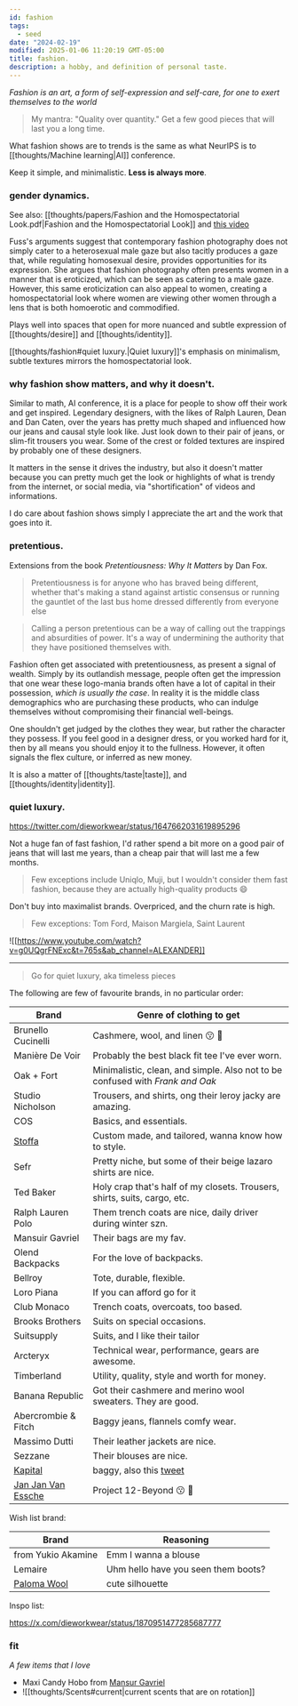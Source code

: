 ```yaml
---
id: fashion
tags:
  - seed
date: "2024-02-19"
modified: 2025-01-06 11:20:19 GMT-05:00
title: fashion.
description: a hobby, and definition of personal taste.
---
```


_Fashion is an art, a form of self-expression and self-care, for one to exert themselves to the world_

> My mantra: "Quality over quantity." Get a few good pieces that will last you a long time.

What fashion shows are to trends is the same as what NeurIPS is to [[thoughts/Machine learning|AI]] conference.

Keep it simple, and minimalistic. **Less is always more**.

### gender dynamics.

See also: [[thoughts/papers/Fashion and the Homospectatorial Look.pdf|Fashion and the Homospectatorial Look]] and [this video](https://www.youtube.com/watch?v=DA2PqBAyGqI&t=454s&ab_channel=oliSUNvia)

Fuss's arguments suggest that contemporary fashion photography does not simply cater to a heterosexual male gaze but also tacitly produces a gaze that, while regulating homosexual desire, provides opportunities for its expression. She argues that fashion photography often presents women in a manner that is eroticized, which can be seen as catering to a male gaze. However, this same eroticization can also appeal to women, creating a homospectatorial look where women are viewing other women through a lens that is both homoerotic and commodified.

Plays well into spaces that open for more nuanced and subtle expression of [[thoughts/desire]] and [[thoughts/identity]].

[[thoughts/fashion#quiet luxury.|Quiet luxury]]'s emphasis on minimalism, subtle textures mirrors the homospectatorial look.

### why fashion show matters, and why it doesn't.

Similar to math, AI conference, it is a place for people to show off their work and get inspired. Legendary designers, with the likes of Ralph Lauren, Dean and Dan Caten, over the years has pretty much shaped and influenced how our jeans and causal style look like. Just look down to their pair of jeans, or slim-fit trousers you wear. Some of the crest or folded textures are inspired by probably one of these designers.

It matters in the sense it drives the industry, but also it doesn't matter because you can pretty much get the look or highlights of what is trendy from the internet, or social media, via "shortification" of videos and informations.

I do care about fashion shows simply I appreciate the art and the work that goes into it.

### pretentious.

Extensions from the book _Pretentiousness: Why It Matters_ by Dan Fox.

> Pretentiousness is for anyone who has braved being different, whether that's making a stand against artistic consensus or running the gauntlet of the last bus home dressed differently from everyone else

> Calling a person pretentious can be a way of calling out the trappings and absurdities of power. It's a way of undermining the authority that they have positioned themselves with.

Fashion often get associated with pretentiousness, as present a signal of wealth. Simply by its outlandish message, people often get the impression that one wear these logo-mania brands often have a lot of capital in their possession, _which is usually the case_. In reality it is the middle class demographics who are purchasing these products, who can indulge themselves without compromising their financial well-beings.

One shouldn't get judged by the clothes they wear, but rather the character they possess. If you feel good in a designer dress, or you worked hard for it, then by all means you should enjoy it to the fullness. However, it often signals the flex culture, or inferred as new money.

It is also a matter of [[thoughts/taste|taste]], and [[thoughts/identity|identity]].

### quiet luxury.

https://twitter.com/dieworkwear/status/1647662031619895296

Not a huge fan of fast fashion, I'd rather spend a bit more on a good pair of jeans that will last me years, than a cheap pair that will last me a few months.

> Few exceptions include Uniqlo, Muji, but I wouldn't consider them fast fashion, because they are actually high-quality products 😄

Don't buy into maximalist brands. Overpriced, and the churn rate is high.

> Few exceptions: Tom Ford, Maison Margiela, Saint Laurent

![[https://www.youtube.com/watch?v=g0UQgrFNExc&t=765s&ab_channel=ALEXANDER]]

---

> Go for quiet luxury, aka timeless pieces

The following are few of favourite brands, in no particular order:

| Brand                                                  | Genre of clothing to get                                                       |
| ------------------------------------------------------ | ------------------------------------------------------------------------------ |
| Brunello Cucinelli                                     | Cashmere, wool, and linen :kissing: :pinched_fingers:                          |
| Manière De Voir                                        | Probably the best black fit tee I've ever worn.                                |
| Oak + Fort                                             | Minimalistic, clean, and simple. Also not to be confused with _Frank and Oak_  |
| Studio Nicholson                                       | Trousers, and shirts, ong their leroy jacky are amazing.                       |
| COS                                                    | Basics, and essentials.                                                        |
| [Stoffa](https://stoffa.co/pages/store)                | Custom made, and tailored, wanna know how to style.                            |
| Sefr                                                   | Pretty niche, but some of their beige lazaro shirts are nice.                  |
| Ted Baker                                              | Holy crap that's half of my closets. Trousers, shirts, suits, cargo, etc.      |
| Ralph Lauren Polo                                      | Them trench coats are nice, daily driver during winter szn.                    |
| Mansuir Gavriel                                        | Their bags are my fav.                                                         |
| Olend Backpacks                                        | For the love of backpacks.                                                     |
| Bellroy                                                | Tote, durable, flexible.                                                       |
| Loro Piana                                             | If you can afford go for it                                                    |
| Club Monaco                                            | Trench coats, overcoats, too based.                                            |
| Brooks Brothers                                        | Suits on special occasions.                                                    |
| Suitsupply                                             | Suits, and I like their tailor                                                 |
| Arcteryx                                               | Technical wear, performance, gears are awesome.                                |
| Timberland                                             | Utility, quality, style and worth for money.                                   |
| Banana Republic                                        | Got their cashmere and merino wool sweaters. They are good.                    |
| Abercrombie & Fitch                                    | Baggy jeans, flannels comfy wear.                                              |
| Massimo Dutti                                          | Their leather jackets are nice.                                                |
| Sezzane                                                | Their blouses are nice.                                                        |
| [Kapital](https://www.kapital.jp/)                     | baggy, also this [tweet](https://x.com/dieworkwear/status/1875991529095106660) |
| [Jan Jan Van Essche](https://www.janjanvanessche.com/) | Project 12-Beyond :kissing: :pinched_fingers:                                  |

Wish list brand:

| Brand                                                          | Reasoning                           |
| -------------------------------------------------------------- | ----------------------------------- |
| from Yukio Akamine                                             | Emm I wanna a blouse                |
| Lemaire                                                        | Uhm hello have you seen them boots? |
| [Paloma Wool](https://palomawool.com/en-dz/collections/new-in) | cute silhouette                     |

Inspo list:

https://x.com/dieworkwear/status/1870951477285687777

### fit

_A few items that I love_

- Maxi Candy Hobo from [Mansur Gavriel](https://www.mansurgavriel.com/products/maxi-candy-bag-black)
- ![[thoughts/Scents#current|current scents that are on rotation]]